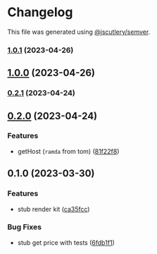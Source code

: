 # Changelog

This file was generated using [@jscutlery/semver](https://github.com/jscutlery/semver).

### [1.0.1](https://github.com/permafacts/facts-kit/compare/render-kit-1.0.0...render-kit-1.0.1) (2023-04-26)

## [1.0.0](https://github.com/permafacts/facts-kit/compare/render-kit-0.2.1...render-kit-1.0.0) (2023-04-26)

### [0.2.1](https://github.com/permafacts/facts-kit/compare/render-kit-0.2.0...render-kit-0.2.1) (2023-04-24)

## [0.2.0](https://github.com/permafacts/facts-kit/compare/render-kit-0.1.0...render-kit-0.2.0) (2023-04-24)


### Features

* getHost (`ramda` from tom) ([81f22f8](https://github.com/permafacts/facts-kit/commit/81f22f80306875075f0353a5581e7bb5f53cf8b3))

## 0.1.0 (2023-03-30)


### Features

* stub render kit ([ca35fcc](https://github.com/permafacts/facts-kit/commit/ca35fcc59d4f943370071c365514895b232f6ab0))


### Bug Fixes

* stub get price with tests ([6fdb1f1](https://github.com/permafacts/facts-kit/commit/6fdb1f14b9394d71768d07cb23393b9e3469b84e))
